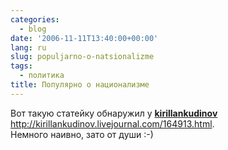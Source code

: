 ```yaml
---
categories:
  - blog
date: '2006-11-11T13:40:00+00:00'
lang: ru
slug: populjarno-o-natsionalizme
tags:
  - политика
title: Популярно о национализме
---
```




Вот такую статейку обнаружил у [**kirillankudinov**](http://kirillankudinov.livejournal.com/) <http://kirillankudinov.livejournal.com/164913.html>.  
Немного наивно, зато от души :-)